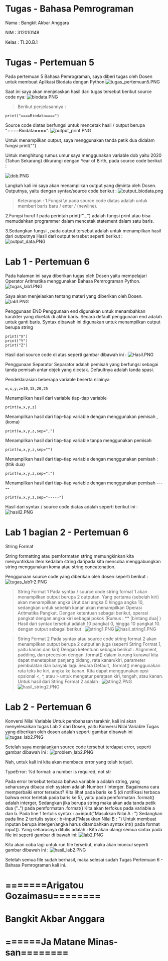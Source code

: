 # Tugas - Bahasa Pemrograman


 Nama : Bangkit Akbar Anggara
 
 NIM : 312010148
 
 Kelas : TI.20.B.1


# Tugas - Pertemuan 5
 
Pada pertemuan 5 Bahasa Pemrograman, saya diberi tugas oleh Dosen untuk membuat Aplikasi Biodata dengan Python
  ![tugas_pertemuan5.PNG](Pic/tugas_pertemuan5.PNG)
  
Saat ini saya akan menjelaskan hasil dari tugas tersebut berikut source code nya:
  ![biodata.PNG](Pic/biodata.PNG)
  
  > Berikut penjelasannya :
    
    print("====Biodata====")
  
   Source code diatas berfungsi untuk mencetak hasil / output berupa "====Biodata====".
    ![output_print.PNG](Pic/output_print.PNG)
  
   Untuk menampilkan output, saya menggunakan tanda petik dua didalam fungsi print("")

Untuk menghitung rumus umur saya menggunakan variable dob yaitu 2020 (Tahun Sekarang) dikurangi dengan Year of Birth, pada source code berikut :
  
  ![dob.PNG](Pic/dob.PNG)
  
Langkah kali ini saya akan menampilkan output yang diminta oleh Dosen.
Outputnya, yaitu dengan syntax/source code berikut :
  ![output_biodata.png](Pic/output_biodata.png)
  
> Keterangan :
   1.Fungsi \n pada source code diatas adalah untuk memberi baris baru / enter / (newline).
   
   2.Fungsi huruf f pada perintah print(f"...") adalah fungsi print atau bisa memudahkan programmer dalam mencetak statement dalam satu baris.
   
   3.Sedangkan fungsi , pada output tersebut adalah untuk menampilkan hasil dari outputnya
     Hasil dari output tersebut seperti berikut :
    ![output_data.PNG](Pic/output_data.PNG)
   
# Lab 1 - Pertemuan 6

Pada halaman ini saya diberikan tugas oleh Dosen yaitu mempelajari Operator Aritmatika menggunakan Bahasa Pemrograman Python.
  ![tugas_lab1.PNG](Pic/tugas_lab1.PNG)
  
Saya akan menjelaskan tentang materi yang diberikan oleh Dosen.
  ![lab1.PNG](Pic/lab1.PNG)
  
Penggunaan END Penggunaan end digunakan untuk menambahkan karakter yang dicetak di akhir baris. Secara default penggunaan end adalah untuk ganti baris.
Syntax dibawah ini digunakan untuk menampilkan output berupa string
    
    print("X")
    print("Y")
    print("Z")
 
Hasil dari source code di atas seperti gambar dibawah ini :
  ![Hasil.PNG](Pic/Hasil.PNG)

Penggunaan Separator Separator adalah pemisah yang berfungsi sebagai tanda pemisah antar objek yang dicetak. Defaultnya adalah tanda spasi.
  
  Pendeklarasian beberapa variable beserta nilainya

    w,x,y,z=10,15,20,25
  
  Menampilkan hasil dari variable tiap-tiap variable

    print(w,x,y,z)
  
  Menampilkan hasil dari tiap-tiap variable dengan menggunakan pemisah , (koma)

    print(w,x,y,z,sep=",")
  
  Menampilkan hasil dari tiap-tiap variable tanpa menggunakan pemisah

    print(w,x,y,z,sep="")
  
  Menampilkan hasil dari tiap-tiap variable dengan menggunakan pemisah : (titik dua)

    print(w,x,y,z,sep=":")
  
  Menampilkan hasil dari tiap-tiap variable dengan menggunakan pemisah -----

    print(w,x,y,z,sep="-----")
  
  Hasil dari syntax / source code diatas adalah seperti berikut ini :
    ![hasil2.PNG](Pic/hasil2.PNG)
    
# Lab 1 bagian 2 - Pertemuan 6

String Format

String formatting atau pemformatan string memungkinkan kita menyuntikkan item kedalam string daripada kita mencoba menggabungkan string menggunakan koma atau string concatenation.

Penggunaan source code yang diberikan oleh dosen seperti berikut :
  ![tugas_lab1-2.PNG](Pic/tugas_lab1-2.PNG)

> String Format 1
   Pada syntax / source code string format 1 akan menampilkan output berupa 2 outputan.
   Yang pertama (sebelah kiri) akan menampilkan angka Urut dari angka 0 hingga angka 10, sedangkan untuk sebelah kanan akan menampilkan Operasi Aritmatika Pangkat.
   Dengan ketentuan sebagai berikut, operasi pangkat dengan angka kiri sebagai pokok (Rumus : ** [bintang dua] )  
   Hasil dari syntax tersebut adalah 10 pangkat 0, hingga 10 pangkat 10. dengan output sebagai berikut :
    ![string1.PNG](Pic/string1.PNG)
    ![hasil_string1.PNG](Pic/hasil_string1.PNG)

> String Format 2
   Pada syntax atau source code string format 2 akan menampilkan output berupa 2 output'an juga (seperti String Format 1, yaitu kanan dan kiri)
   Dengan ketentuan sebagai berikut :
   Alignment, padding, dan precesion dengan .format() dalam kurung kurawal kita dapat menetapkan panjang bidang, rata kanan/kiri, parameter pembulatan dan banyak lagi.
   Secara Default, .format() menggunakan rata teks ke kiri, angka ke kanan. Kita dapat menggunakan opsi opsional <, ^, atau > untuk mengatur perataan kiri, tengah, atau kanan.
   Untuk hasil dari String Format 2 adalah :
    ![string2.PNG](Pic/string2.PNG)
    ![hasil_string2.PNG](Pic/hasil_string2.PNG)

#  Lab 2 - Pertemuan 6 

Konversi Nilai Variable Untuk pembahasan terakhir, kali ini akan menyelesaikan tugas Lab 2 dari Dosen, yaitu Konversi Nilai Variable
Tugas yang diberikan oleh dosen adalah seperti gambar dibawah ini
  ![tugas_lab2.PNG](Pic/tugas_lab2.PNG)
  
Setelah saya menjalankan source code tersebut terdapat error, seperti gambar dibawah ini :
  ![problem_lab2.PNG](Pic/problem_lab2.PNG)
  
Nah, untuk kali ini kita akan membaca error yang telah terjadi.

TypeError: %d format: a number is required, not str

Pada error tersebut terbaca bahwa variable a adalah string, yang seharusnya dibaca oleh system adalah Number / Interger.
Bagaimana cara memperbaiki error tersebut?
Kita lihat pada baris ke 5 (di notifikasi terbaca bahwa error terletak pada baris ke 5), yaitu pada pemformatan .format() adalah interger, Sedangkan jika berupa string maka akan ada tanda petik dua ("..") pada pemformatan .format()
Kita akan terfokus pada variable a dan b.
Pada line 1 tertulis syntax : a=input("Masukkan Nilai A : ")
Sedangkan pada line 2 tertulis sytax : b=input("Masukkan Nilai B : ")
Untuk membuat inputan berupa interger/angka harus ditambahkan syntax int() pada format input(). Yang seharusnya ditulis adalah :
Kita akan ulangi semua sintax pada file ini seperti gambar di bawah ini:
  ![lab2.PNG](Pic/lab2.PNG)
  
Kita akan coba lagi untuk run file tersebut, maka akan muncul seperti gambar dibawah ini :
 ![hasil_lab2.PNG](Pic/hasil_lab2.PNG)
 
 Setelah semua file sudah berhasil, maka selesai sudah Tugas Pertemuan 6 - Bahasa Pemrograman kali ini.
 
 # =======Arigatou Gozaimasu========
 # Bangkit Akbar Anggara
 # ======Ja Matane Minas-san========
